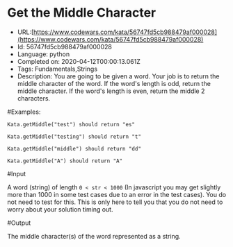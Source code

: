 # Get the Middle Character

 - URL:[https://www.codewars.com/kata/56747fd5cb988479af000028](https://www.codewars.com/kata/56747fd5cb988479af000028)
 - Id: 56747fd5cb988479af000028
 - Language: python
 - Completed on: 2020-04-12T00:00:13.061Z
 - Tags: Fundamentals,Strings
 - Description:
You are going to be given a word. Your job is to return the middle character of the word. If the word's length is odd, return the middle character. If the word's length is even, return the middle 2 characters.

#Examples:

```
Kata.getMiddle("test") should return "es"

Kata.getMiddle("testing") should return "t"

Kata.getMiddle("middle") should return "dd"

Kata.getMiddle("A") should return "A"

```



#Input

A word (string) of length `0 < str < 1000` (In javascript you may get slightly more than 1000 in some test cases due to an error in the test cases). You do not need to test for this. This is only here to tell you that you do not need to worry about your solution timing out.


#Output

The middle character(s) of the word represented as a string. 

